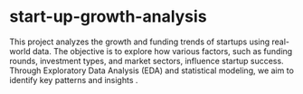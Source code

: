 # start-up-growth-analysis
This project analyzes the growth and funding trends of startups using real-world data. The objective is to explore how various factors, such as funding rounds, investment types, and market sectors, influence startup success. Through Exploratory Data Analysis (EDA) and statistical modeling, we aim to identify key patterns and insights .
